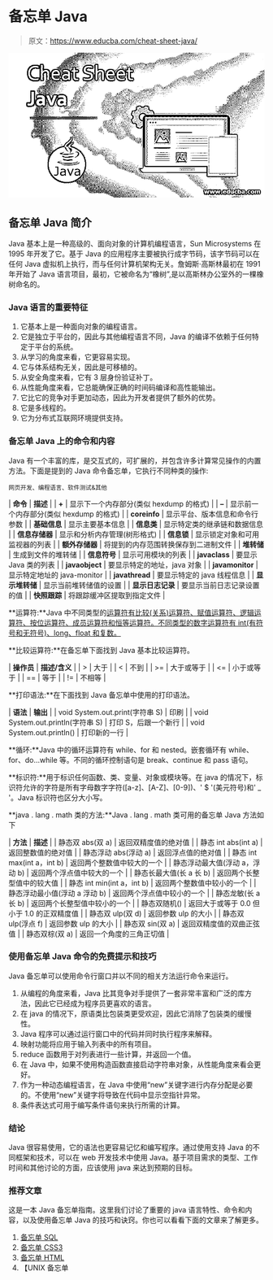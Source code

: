 # 备忘单 Java

> 原文：<https://www.educba.com/cheat-sheet-java/>

![Cheat Sheet Java](img/43283db3be527150b6316a22b5a6a334.png)



## 备忘单 Java 简介

Java 基本上是一种高级的、面向对象的计算机编程语言，Sun Microsystems 在 1995 年开发了它。基于 Java 的应用程序主要被执行成字节码，该字节码可以在任何 Java 虚拟机上执行，而与任何计算机架构无关。詹姆斯·高斯林最初在 1991 年开始了 Java 语言项目，最初，它被命名为“橡树”,是以高斯林办公室外的一棵橡树命名的。

### Java 语言的重要特征

1.  它基本上是一种面向对象的编程语言。
2.  它是独立于平台的，因此与其他编程语言不同，Java 的编译不依赖于任何特定于平台的系统。
3.  从学习的角度来看，它更容易实现。
4.  它与体系结构无关，因此是可移植的。
5.  从安全角度来看，它有 3 层身份验证补丁。
6.  从性能角度来看，它总能确保正确的时间码编译和高性能输出。
7.  它比它的竞争对手更加动态，因此为开发者提供了额外的优势。
8.  它是多线程的。
9.  它为分布式互联网环境提供支持。

### 备忘单 Java 上的命令和内容

Java 有一个丰富的库，是交互式的，可扩展的，并包含许多计算常见操作的内置方法。下面是提到的 Java 命令备忘单，它执行不同种类的操作:

<small>网页开发、编程语言、软件测试&其他</small>

| **命令** | **描述** |
| **+** | 显示下一个内存部分(类似 hexdump 的格式) |
| **–** | 显示前一个内存部分(类似 hexdump 的格式) |
| **coreinfo** | 显示平台、版本信息和命令行参数 |
| **基础信息** | 显示主要基本信息 |
| **信息类** | 显示特定类的继承链和数据信息 |
| **信息存储器** | 显示和分析内存管理(树形格式) |
| **信息锁** | 显示锁定对象和可用监视器的列表 |
| **额外存储器** | 将提到的内存范围转换保存到二进制文件 |
| **堆转储** | 生成到文件的堆转储 |
| **信息符号** | 显示可用模块的列表 |
| **javaclass** | 要显示 Java 类的列表 |
| **javaobject** | 要显示特定的地址，java 对象 |
| **javamonitor** | 显示特定地址的 java-monitor |
| **javathread** | 要显示特定的 java 线程信息 |
| **显示堆转储** | 显示当前堆转储值的设置 |
| **显示日志记录** | 要显示当前日志记录设置的值 |
| **快照跟踪** | 将跟踪缓冲区提取到指定文件 |

**运算符:**Java 中不同类型的[运算符有比较(关系)运算符、赋值运算符、逻辑运算符、按位运算符、成员运算符和恒等运算符。不同类型的数字运算符有 int(有符号和无符号)、long、float 和复数。](https://www.educba.com/java-operators/)

**比较运算符:**在备忘单下面找到 Java 基本比较运算符。

| **操作员** | **描述/含义** |
| > | 大于 |
| < | 不到 |
| >= | 大于或等于 |
| <= | 小于或等于 |
| == | 等于 |
| != | 不相等 |

**打印语法:**在下面找到 Java 备忘单中使用的打印语法。

| **语法** | **输出** |
| void System.out.print(字符串 S) | 印刷 |
| void System.out.println(字符串 S) | 打印 S，后跟一个新行 |
| void System.out.println() | 打印新的一行 |

**循环:**Java 中的循环运算符有 while、for 和 nested。嵌套循环有 while、for、do…while 等。不同的循环控制语句是 break、continue 和 pass 语句。

**标识符:**用于标识任何函数、类、变量、对象或模块等。在 java 的情况下，标识符允许的字符是所有字母数字字符([a-z]、[A-Z]、[0-9])、' $ '(美元符号)和' _ '。Java 标识符也区分大小写。

**java . lang . math 类的方法:**Java . lang . math 类可用的备忘单 Java 方法如下

| **方法** | **描述** |
| 静态双 abs(双 a) | 返回双精度值的绝对值 |
| 静态 int abs(int a) | 返回整数值的绝对值 |
| 静态浮动 abs(浮动 a) | 返回浮点值的绝对值 |
| 静态 int max(int a，int b) | 返回两个整数值中较大的一个 |
| 静态浮动最大值(浮动 a，浮动 b) | 返回两个浮点值中较大的一个 |
| 静态长最大值(长 a 长 b) | 返回两个长整型值中的较大值 |
| 静态 int min(int a，int b) | 返回两个整数值中较小的一个 |
| 静态浮动最小值(浮动 a 浮动 b) | 返回两个浮点值中较小的一个 |
| 静态龙敏(长 a 长 b) | 返回两个长整型值中较小的一个 |
| 静态双随机() | 返回大于或等于 0.0 但小于 1.0 的正双精度值 |
| 静态双 ulp(双 d) | 返回参数 ulp 的大小 |
| 静态双 ulp(浮点 f) | 返回参数 ulp 的大小 |
| 静态双 sin(双 a) | 返回双精度值的双曲正弦值 |
| 静态双棕(双 a) | 返回一个角度的三角正切值 |

### 使用备忘单 Java 命令的免费提示和技巧

Java 备忘单可以使用命令行窗口并以不同的相关方法运行命令来运行。

1.  从编程的角度来看，Java 比其竞争对手提供了一套非常丰富和广泛的库方法，因此它已经成为程序员更喜欢的语言。
2.  在 java 的情况下，原语类比包装类更受欢迎，因此它消除了包装类的缓慢性。
3.  Java 程序可以通过运行窗口中的代码并同时执行程序来解释。
4.  映射功能将应用于输入列表中的所有项目。
5.  reduce 函数用于对列表进行一些计算，并返回一个值。
6.  在 Java 中，如果不使用构造函数直接启动字符串对象，从性能角度来看会更好。
7.  作为一种动态编程语言，在 Java 中使用“new”关键字进行内存分配是必要的。不使用“new”关键字将导致在代码中显示空指针异常。
8.  条件表达式可用于编写条件语句来执行所需的计算。

### 结论

Java 很容易使用，它的语法也更容易记忆和编写程序。通过使用支持 Java 的不同框架和技术，可以在 web 开发技术中使用 Java。基于项目需求的类型、工作时间和其他讨论的方面，应该使用 java 来达到预期的目标。

### 推荐文章

这是一本 Java 备忘单指南。这里我们讨论了重要的 java 语言特性、命令和内容，以及使用备忘单 Java 的技巧和诀窍。你也可以看看下面的文章来了解更多。

1.  [备忘单 SQL](https://www.educba.com/cheat-sheet-sql/)
2.  [备忘单 CSS3](https://www.educba.com/cheat-sheet-css3/)
3.  [备忘单 HTML](https://www.educba.com/cheat-sheet-html/)
4.  【UNIX 备忘单





